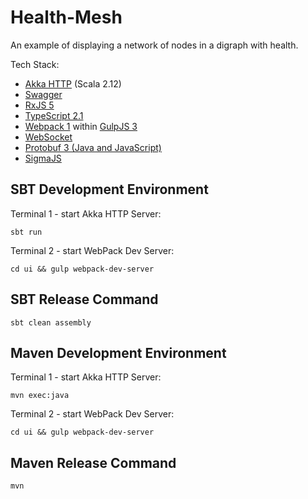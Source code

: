 # Health-Mesh #

An example of displaying a network of nodes in a digraph with health.

Tech Stack:
* [Akka HTTP](http://doc.akka.io/docs/akka-http/current/scala.html) (Scala 2.12)
* [Swagger](http://swagger.io/)
* [RxJS 5](http://reactivex.io/rxjs/)
* [TypeScript 2.1](https://www.typescriptlang.org/)
* [Webpack 1](https://webpack.github.io/) within [GulpJS 3](http://gulpjs.com/)
* [WebSocket](https://www.w3.org/TR/websockets/)
* [Protobuf 3 (Java and JavaScript)](https://developers.google.com/protocol-buffers/)
* [SigmaJS](http://sigmajs.org/)


## SBT Development Environment ##

Terminal 1 - start Akka HTTP Server:

    sbt run

Terminal 2 - start WebPack Dev Server:

    cd ui && gulp webpack-dev-server


## SBT Release Command ##

    sbt clean assembly


## Maven Development Environment ##

Terminal 1 - start Akka HTTP Server:

    mvn exec:java

Terminal 2 - start WebPack Dev Server:

    cd ui && gulp webpack-dev-server


## Maven Release Command ##

    mvn
